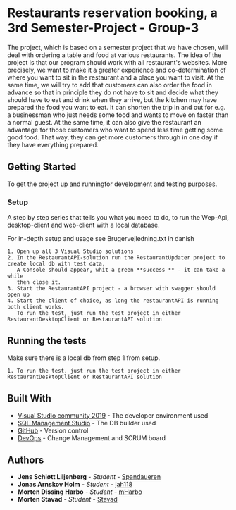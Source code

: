 # Restaurants reservation booking, a 3rd Semester-Project - Group-3

The project, which is based on a semester project that we have chosen, will deal with ordering a table and food at various restaurants. The idea of the project is that our program should work with all restaurant's websites. More precisely, we want to make it a greater experience and co-determination of where you want to sit in the restaurant and a place you want to visit. At the same time, we will try to add that customers can also order the food in advance so that in principle they do not have to sit and decide what they should have to eat and drink when they arrive, but the kitchen may have prepared the food you want to eat. It can shorten the trip in and out for e.g. a businessman who just needs some food and wants to move on faster than a normal guest. At the same time, it can also give the restaurant an advantage for those customers who want to spend less time getting some good food. That way, they can get more customers through in one day if they have everything prepared.


## Getting Started
To get the project up and runningfor development and testing purposes.


### Setup
A step by step series that tells you what you need to do, to run the Wep-Api, desktop-client and web-client with a local database.

For in-depth setup and usage see Brugervejledning.txt in danish

```
1. Open up all 3 Visual Studio solutions
2. In the RestaurantAPI-solution run the RestaurantUpdater project to create local db with test data,  
   A Console should appear, whit a green **success ** - it can take a while
   then close it.
3. Start the RestaurantAPI project - a browser with swagger should open up
4. Start the client of choice, as long the restaurantAPI is running both client works. 
   To run the test, just run the test project in either RestaurantDesktopClient or RestaurantAPI solution
```

## Running the tests
Make sure there is a local db from step 1 from setup.

```
1. To run the test, just run the test project in either RestaurantDesktopClient or RestaurantAPI solution
```

## Built With

* [Visual Studio community 2019](https://visualstudio.microsoft.com/vs/) - The developer environment used
* [SQL Management Studio](https://docs.microsoft.com/en-us/sql/ssms/download-sql-server-management-studio-ssms) - The DB builder used
* [GitHub](https://github.com/) - Version control
* [DevOps](https://dev.azure.com/) -  Change Management and SCRUM board

## Authors
* **Jens Schiøtt Liljenberg** - *Student* - [Spandaueren](https://github.com/Spandaueren)
* **Jonas Arnskov Holm** - *Student* - [jah118](https://github.com/jah118)
* **Morten Dissing Harbo** - *Student* - [mHarbo](https://github.com/mHarbo)
* **Morten Stavad** - *Student* - [Stavad](https://github.com/Stavad)





